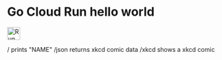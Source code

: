 # Go Cloud Run hello world

[<img src="https://storage.googleapis.com/cloudrun/button.svg" alt="Run on Google Cloud" height="30">][run_button_hello_go] 

[run_button_hello_go]: https://deploy.cloud.run/?git_repo=https://github.com/bobbae/gcp&dir=cloud-run/helloworld

/  prints "NAME"
/json returns xkcd comic data
/xkcd shows a xkcd comic
